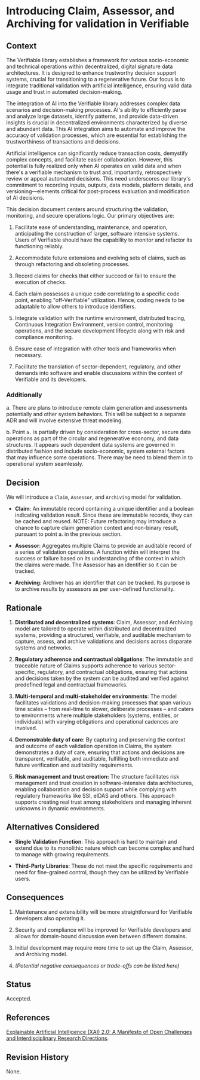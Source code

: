# Introducing Claim, Assessor, and Archiving for validation in Verifiable

## Context

The Verifiable library establishes a framework for various socio-economic and technical operations within decentralized, digital signature data architectures. It is designed to enhance trustworthy decision support systems, crucial for transitioning to a regenerative future. Our focus is to integrate traditional validation with artificial intelligence, ensuring valid data usage and trust in automated decision-making.

The integration of AI into the Verifiable library addresses complex data scenarios and decision-making processes. AI's ability to efficiently parse and analyze large datasets, identify patterns, and provide data-driven insights is crucial in decentralized environments characterized by diverse and abundant data. This AI integration aims to automate and improve the accuracy of validation processes, which are essential for establishing the trustworthiness of transactions and decisions.

Artificial intelligence can significantly reduce transaction costs, demystify complex concepts, and facilitate easier collaboration. However, this potential is fully realized only when AI operates on valid data and when there's a verifiable mechanism to trust and, importantly, retrospectively review or appeal automated decisions. This need underscores our library's commitment to recording inputs, outputs, data models, platform details, and versioning—elements critical for post-process evaluation and modification of AI decisions.

This decision document centers around structuring the validation, monitoring, and secure operations logic. Our primary objectives are:

1. Facilitate ease of understanding, maintenance, and operation, anticipating the construction of larger, software intensive systems. Users of Verifiable should have the capability to monitor and refactor its functioning reliably.

2. Accommodate future extensions and evolving sets of claims, such as through refactoring and obsoleting processes.

3. Record claims for checks that either succeed or fail to ensure the execution of checks.

4. Each claim possesses a unique code correlating to a specific code point, enabling "off-Verifiable" utilization. Hence, coding needs to be adaptable to allow others to introduce identifiers.

5. Integrate validation with the runtime environment, distributed tracing, Continuous Integration Environment, version control, monitoring operations, and the secure development lifecycle along with risk and compliance monitoring.

6. Ensure ease of integration with other tools and frameworks when necessary.

7. Facilitate the translation of sector-dependent, regulatory, and other demands into software and enable discussions within the context of Verifiable and its developers.

### Additionally

a. There are plans to introduce remote claim generation and assessments potentially and other system behaviors. This will be subject to a separate ADR and will involve extensive threat modeling.

b. Point `a.` is partially driven by consideration for cross-sector, secure data operations as part of the circular and regenerative economy, and data structures. It appears such dependent data systems are governed in distributed fashion and include socio-economic, system external factors that may influence some operations. There may be need to blend them in to operational system seamlessly.

## Decision

We will introduce a `Claim`, `Assessor`, and `Archiving` model for validation.

- **Claim**: An immutable record containing a unique identifier and a boolean indicating validation result. Since these are immutable records, they can be cached and reused. NOTE: Future refactoring may introduce a chance to capture claim generation context and non-binary result, pursuant to point a. in the previous section.

- **Assessor**: Aggregates multiple Claims to provide an auditable record of a series of validation operations. A function within will interpret the success or failure based on its understanding of the context in which the claims were made. The Assessor has an identifier so it can be tracked.

- **Archiving**: Archiver has an identifier that can be tracked. Its purpose is to archive results by assessors as per user-defined functionality.

## Rationale

1. **Distributed and decentralized systems**: Claim, Assessor, and Archiving model are tailored to operate within distributed and decentralized systems, providing a structured, verifiable, and auditable mechanism to capture, assess, and archive validations and decisions across disparate systems and networks.

2. **Regulatory adherence and contractual obligations**: The immutable and traceable nature of Claims supports adherence to various sector-specific, regulatory, and contractual obligations, ensuring that actions and decisions taken by the system can be audited and verified against predefined legal and contractual frameworks.

3. **Multi-temporal and multi-stakeholder environments**: The model facilitates validations and decision-making processes that span various time scales – from real-time to slower, deliberate processes – and caters to environments where multiple stakeholders (systems, entities, or individuals) with varying obligations and operational cadences are involved.

4. **Demonstrable duty of care**: By capturing and preserving the context and outcome of each validation operation in Claims, the system demonstrates a duty of care, ensuring that actions and decisions are transparent, verifiable, and auditable, fulfilling both immediate and future verification and auditability requirements.

5. **Risk management and trust creation:** The structure facilitates risk management and trust creation in software-intensive data architectures, enabling collaboration and decision support while complying with regulatory frameworks like SSI, eIDAS and others. This approach supports creating real trust among stakeholders and managing inherent unknowns in dynamic environments.

## Alternatives Considered

- **Single Validation Function**: This approach is hard to maintain and extend due to its monolithic nature which can become complex and hard to manage with growing requirements.

- **Third-Party Libraries**: These do not meet the specific requirements and need for fine-grained control, though they can be utilized by Verifiable users.

## Consequences

1. Maintenance and extensibility will be more straightforward for Verifiable developers also operating it.

2. Security and compliance will be improved for Verifiable developers and allows for domain-bound discussion even between different domains.

3. Initial development may require more time to set up the Claim, Assessor, and Archiving model.

4. *(Potential negative consequences or trade-offs can be listed here)*

## Status

Accepted.

## References

[Explainable Artificial Intelligence (XAI) 2.0: A Manifesto of Open Challenges and Interdisciplinary Research Directions](https://arxiv.org/abs/2310.19775).

## Revision History

None.
